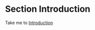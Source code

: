 # Section Introduction

  Take me to [Introduction](https://kodekloud.com/courses/539883/lectures/9808282)